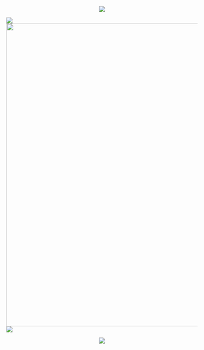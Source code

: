 <p align="center">
<img src="https://capsule-render.vercel.app/api?type=waving&color=timeGradient&height=300&&section=header&text=TSRDZY&fontSize=90&fontAlign=50&fontAlignY=30&desc=源鸟工作室&descAlign=50&descSize=30&descAlignY=60&animation=twinkling" />
</p>
<img style="margin:0 auto" align="center" src="https://skillicons.dev/icons?i=ae,blender,css,discord,electron,git,idea,java,unity,visualstudio,vscode,wordpress,vue,ts,react&theme=light" />

<img width="800" src="https://github-readme-activity-graph.vercel.app/graph?username=tsrdzy&theme=github-compact&hide_border=true&area=true" />

<img align="center" src="https://github-readme-stats.vercel.app/api/top-langs/?username=tsrdzy&theme=transparent&hide_border=true&layout=donut-vertical&langs_count=6" />

<p align="center">
<img src="https://capsule-render.vercel.app/api?type=waving&color=timeGradient&height=300&&section=footer&text=TSRDZY&fontSize=90&fontAlign=50&fontAlignY=70&desc=源鸟工作室&descAlign=50&descSize=30&descAlignY=40&animation=twinkling" />
</p>
